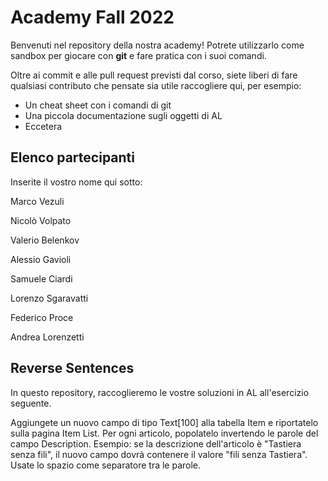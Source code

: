 # Academy Fall 2022

Benvenuti nel repository della nostra academy! Potrete utilizzarlo come sandbox per giocare con **git** e fare pratica con i suoi comandi.

Oltre ai commit e alle pull request previsti dal corso, siete liberi di fare qualsiasi contributo che pensate sia utile raccogliere qui, per esempio:

* Un cheat sheet con i comandi di git
* Una piccola documentazione sugli oggetti di AL
* Eccetera

## Elenco partecipanti

Inserite il vostro nome qui sotto:

Marco Vezuli

Nicolò Volpato

Valerio Belenkov

Alessio Gavioli

Samuele Ciardi

Lorenzo Sgaravatti

Federico Proce

Andrea Lorenzetti

## Reverse Sentences

In questo repository, raccoglieremo le vostre soluzioni in AL all'esercizio seguente.

Aggiungete un nuovo campo di tipo Text[100] alla tabella Item e riportatelo sulla pagina Item List. Per ogni articolo, popolatelo invertendo le parole del campo Description. Esempio: se la descrizione dell'articolo è "Tastiera senza fili", il nuovo campo dovrà contenere il valore "fili senza Tastiera". Usate lo spazio come separatore tra le parole.